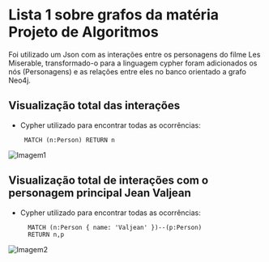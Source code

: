 # Lista 1 sobre grafos da matéria Projeto de Algoritmos
Foi utilizado um Json com as interações entre os personagens do filme Les Miserable, transformado-o para a linguagem cypher foram adicionados os nós (Personagens) e as relações entre eles no banco orientado a grafo Neo4j.

## Visualização total das interações

 - Cypher utilizado para encontrar todas as ocorrências: 

        MATCH (n:Person) RETURN n
        
![Imagem1](https://github.com/projeto-de-algoritmos/Lista1_MikhaelleBueno_GuilhermeDeusdara/blob/master/Imagens/All_relations.png)  

## Visualização total de interações com o personagem principal Jean Valjean

- Cypher utilizado para encontrar todas as ocorrências: 

        MATCH (n:Person { name: 'Valjean' })--(p:Person)
        RETURN n,p
        
![Imagem2](https://github.com/projeto-de-algoritmos/Lista1_MikhaelleBueno_GuilhermeDeusdara/blob/master/Imagens/Valjean_relations.png)
